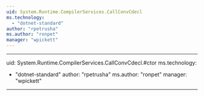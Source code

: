 ```yaml
---
uid: System.Runtime.CompilerServices.CallConvCdecl
ms.technology: 
  - "dotnet-standard"
author: "rpetrusha"
ms.author: "ronpet"
manager: "wpickett"
---
```


---
uid: System.Runtime.CompilerServices.CallConvCdecl.#ctor
ms.technology: 
  - "dotnet-standard"
author: "rpetrusha"
ms.author: "ronpet"
manager: "wpickett"
---
